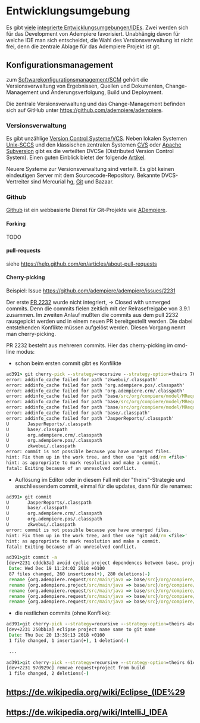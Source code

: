 # Entwicklungsumgebung

Es gibt [viele](https://de.wikipedia.org/wiki/Liste_von_Integrierten_Entwicklungsumgebungen) [integrierte Entwicklungsumgebungen/IDEs](  https://de.wikipedia.org/wiki/Integrierte_Entwicklungsumgebung). Zwei werden sich für das Development von Adempiere favorisiert. Unabhängig davon für welche IDE man sich entscheidet, die Wahl des Versionsverwaltung ist nicht frei, denn die zentrale Ablage für das Adempiere Projekt ist git.

## Konfigurationsmanagement

zum [Softwarekonfigurationsmanagement/SCM](https://de.wikipedia.org/wiki/Software-Configuration-Management) gehört die Versionsverwaltung von Ergebnissen, Quellen und Dokumenten, Change-Management und Änderungsverfolgung, Build und Deployment. 

Die zentrale Versionsverwaltung und das Change-Management befinden sich auf GitHub unter https://github.com/adempiere/adempiere.

### Versionsverwaltung

Es gibt unzählige [Version Control Systeme/VCS](https://de.wikipedia.org/wiki/Versionsverwaltung#Beispiele). Neben lokalen Systemen [Unix-SCCS](http://de.wikipedia.org/wiki/SCCS) und den klassischen zentralen Systemen [CVS](http://www.cvshome.org/) oder [Apache Subversion](http://subversion.apache.org/) gibt es die verteilten DVCSe (Distributed Version Control System). Einen guten Einblick bietet der folgende [Artikel](http://www.heise.de/developer/artikel/Die-neue-Freiheit-bei-der-Versionskontrolle-1224755.html).

Neuere Systeme zur Versionsverwaltung sind verteilt. Es gibt keinen eindeutigen Server mit dem Sourcecode-Repository. Bekannte DVCS-Vertreiter sind Mercurial hg, [Git](https://git-scm.com/docs) und Bazaar.  

### Github

[Github](https://de.wikipedia.org/wiki/GitHub) ist ein webbasierte Dienst für Git-Projekte wie [ADempiere](https://github.com/adempiere/adempiere).

#### Forking

TODO 

#### pull-requests

siehe https://help.github.com/en/articles/about-pull-requests 

#### Cherry-picking

Beispiel: Issue https://github.com/adempiere/adempiere/issues/2231

Der erste [PR 2232](https://github.com/adempiere/adempiere/pull/2232) wurde nicht integriert, -> Closed with unmerged commits.
Denn die commits fielen zeitlich mit der Relrasefreigabe von 3.9.1 zusammen. Im zweiten Anlauf mußten die commits aus dem pull 2232 rausgepickt werden und in einem neuen PR bereitgestellt werden. Die dabei entstehenden Konflikte müssen aufgelöst werden. Diesen Vorgang nennt man cherry-picking.

PR 2232 besteht aus mehreren commits. Hier das cherry-picking im cmd-line modus:

* schon beim ersten commit gibt es Konfilkte

```cmd
ad391> git cherry-pick --strategy=recursive --strategy-option=theirs 76187c581a0275aad3ede6e58445d7e25543cc5d
error: addinfo_cache failed for path 'zkwebui/.classpath'
error: addinfo_cache failed for path 'org.adempiere.pos/.classpath'
error: addinfo_cache failed for path 'org.adempiere.crm/.classpath'
error: addinfo_cache failed for path 'base/src/org/compiere/model/MRequestUpdate.java'
error: addinfo_cache failed for path 'base/src/org/compiere/model/MRequestProcessorRoute.java'
error: addinfo_cache failed for path 'base/src/org/compiere/model/MRequestProcessorLog.java'
error: addinfo_cache failed for path 'base/.classpath'
error: addinfo_cache failed for path 'JasperReports/.classpath'
U       JasperReports/.classpath
U       base/.classpath
U       org.adempiere.crm/.classpath
U       org.adempiere.pos/.classpath
U       zkwebui/.classpath
error: commit is not possible because you have unmerged files.
hint: Fix them up in the work tree, and then use 'git add/rm <file>'
hint: as appropriate to mark resolution and make a commit.
fatal: Exiting because of an unresolved conflict.
```

* Auflösung im Editor oder in diesem Fall mit der "theirs"-Strategie und anschliessendem commit, einmal für die updates, dann für die renames:

```cmd
ad391> git commit
U       JasperReports/.classpath
U       base/.classpath
U       org.adempiere.crm/.classpath
U       org.adempiere.pos/.classpath
U       zkwebui/.classpath
error: commit is not possible because you have unmerged files.
hint: Fix them up in the work tree, and then use 'git add/rm <file>'
hint: as appropriate to mark resolution and make a commit.
fatal: Exiting because of an unresolved conflict.

ad391>git commit -a
[dev+2231 cddcb3a] avoid cyclic project dependences between base, project, request
 Date: Wed Dec 19 11:24:02 2018 +0100
 87 files changed, 260 insertions(+), 280 deletions(-)
 rename {org.adempiere.request/src/main/java => base/src}/org/compiere/apps/Request.java (100%)
 rename {org.adempiere.project/src/main/java => base/src}/org/compiere/model/CalloutProject.java (100%)
 rename {org.adempiere.request/src/main/java => base/src}/org/compiere/model/CalloutRequest.java (100%)
 rename {org.adempiere.request/src/main/java => base/src}/org/compiere/model/MChangeRequest.java (100%)
 rename {org.adempiere.request/src/main/java => base/src}/org/compiere/model/MContactInterest.java (100%)
```

* die restlichen commits (ohne Konflike):

```cmd
ad391>git cherry-pick --strategy=recursive --strategy-option=theirs 4beca5aca3fc8d3266e3f86a56f9bd69cef19bf7
[dev+2231 250bb1a] eclipse project name same to git name
 Date: Thu Dec 20 13:39:13 2018 +0100
 1 file changed, 1 insertion(+), 1 deletion(-)

 ...
 
ad391>git cherry-pick --strategy=recursive --strategy-option=theirs 61c7429a087729e02b83c6a1e439ebfa7bdcbe0d
[dev+2231 97d929c] remove request+project from build
 1 file changed, 2 deletions(-)

```

## https://de.wikipedia.org/wiki/Eclipse_(IDE%29

## https://de.wikipedia.org/wiki/IntelliJ_IDEA


